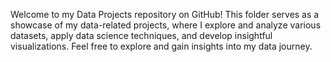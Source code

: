 Welcome to my Data Projects repository on GitHub! This folder serves as a showcase of my data-related projects, where I explore and analyze various datasets, apply data science techniques, and develop insightful visualizations. Feel free to explore and gain insights into my data journey.

